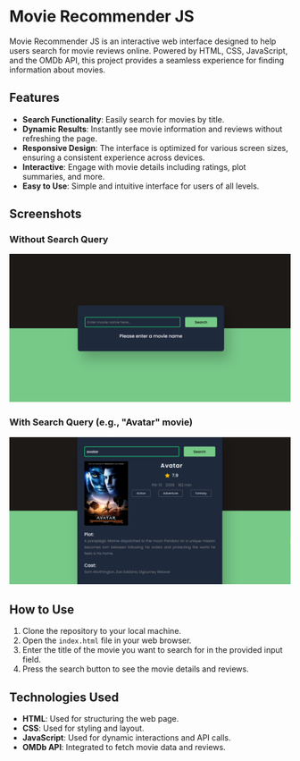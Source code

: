 # Movie Recommender JS

Movie Recommender JS is an interactive web interface designed to help users search for movie reviews online. Powered by HTML, CSS, JavaScript, and the OMDb API, this project provides a seamless experience for finding information about movies.

## Features

- **Search Functionality**: Easily search for movies by title.
- **Dynamic Results**: Instantly see movie information and reviews without refreshing the page.
- **Responsive Design**: The interface is optimized for various screen sizes, ensuring a consistent experience across devices.
- **Interactive**: Engage with movie details including ratings, plot summaries, and more.
- **Easy to Use**: Simple and intuitive interface for users of all levels.

## Screenshots

### Without Search Query
![Screenshot Without Search Query](screenshot_e.png)

### With Search Query (e.g., "Avatar" movie)
![Screenshot With Search Query](screenshot_obj.png)

## How to Use

1. Clone the repository to your local machine.
2. Open the `index.html` file in your web browser.
3. Enter the title of the movie you want to search for in the provided input field.
4. Press the search button to see the movie details and reviews.

## Technologies Used

- **HTML**: Used for structuring the web page.
- **CSS**: Used for styling and layout.
- **JavaScript**: Used for dynamic interactions and API calls.
- **OMDb API**: Integrated to fetch movie data and reviews.
